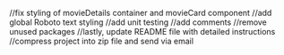//fix styling of movieDetails container and movieCard component
//add global Roboto text styling
//add unit testing
//add comments
//remove unused packages
//lastly, update README file with detailed instructions
//compress project into zip file and send via email
